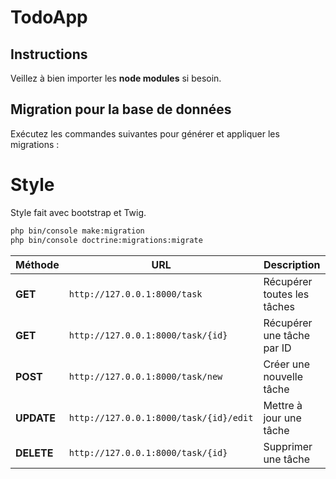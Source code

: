 # TodoApp

## Instructions
Veillez à bien importer les **node modules** si besoin.

## Migration pour la base de données
Exécutez les commandes suivantes pour générer et appliquer les migrations :

# Style
Style fait avec bootstrap et Twig.

```bash
php bin/console make:migration
php bin/console doctrine:migrations:migrate
```

| Méthode       | URL                                      | Description                 |
|--------------|-----------------------------------------|-----------------------------|
| **GET**      | `http://127.0.0.1:8000/task`           | Récupérer toutes les tâches |
| **GET**      | `http://127.0.0.1:8000/task/{id}`      | Récupérer une tâche par ID  |
| **POST**     | `http://127.0.0.1:8000/task/new`       | Créer une nouvelle tâche    |
| **UPDATE** | `http://127.0.0.1:8000/task/{id}/edit` | Mettre à jour une tâche     |
| **DELETE**   | `http://127.0.0.1:8000/task/{id}`           | Supprimer une tâche        |




